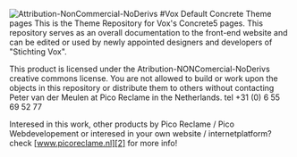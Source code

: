 ![Attribution-NonCommercial-NoDerivs][1]
#Vox Default Concrete Theme pages
This is the Theme Repository for Vox's Concrete5 pages. This repository serves as an overall documentation to the front-end website and can be edited or used by newly appointed designers and developers of "Stichting Vox". 

This product is licensed under the Atribution-NONComercial-NoDerivs creative commons license. You are not allowed to build or work upon the objects in this repository or distribute them to others without contacting Peter van der Meulen at Pico Reclame in the Netherlands. tel +31 (0) 6 55 69 52 77

Interesed in this work, other products by Pico Reclame / Pico Webdevelopement or interesed in your own website / internetplatform? check [www.picoreclame.nl][2] for more info!

  [1]: http://i.creativecommons.org/l/by-nc-nd/3.0/88x31.png
  [2]: http://www.picoreclame.nl